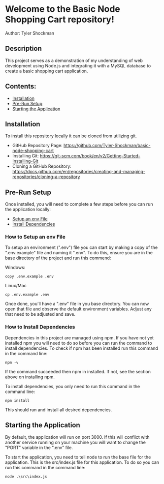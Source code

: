 # Welcome to the Basic Node Shopping Cart repository!

Author: Tyler Shockman

## Description

This project serves as a demonstration of my understanding of web development using Node.js and integrating it with a MySQL database to create a basic shopping cart application.

## Contents:
- [Installation](#installation)
- [Pre-Run Setup](#pre-run-setup)
- [Starting the Application](#starting-the-application)


## Installation

To install this repository locally it can be cloned from utilizing git.

- GitHub Repository Page: https://github.com/Tyler-Shockman/basic-node-shopping-cart
- Installing Git: https://git-scm.com/book/en/v2/Getting-Started-Installing-Git
- Cloning a GitHub Repository: https://docs.github.com/en/repositories/creating-and-managing-repositories/cloning-a-repository

## Pre-Run Setup

Once installed, you will need to complete a few steps before you can run the application locally:

- [Setup an env File](#how-to-setup-an-env-file)
- [Install Dependencies](#how-to-install-dependencies)

### How to Setup an env File

To setup an environment (".env") file you can start by making a copy of the ".env.example" file and naming it ".env". To do this, ensure you are in the base directory of the project and run this commend:

Windows:
```
copy .env.example .env
```
Linux/Mac
```
cp .env.example .env
```
Once done, you'll have a ".env" file in you base directory. You can now open that file and observe the default environment variables. Adjust any that need to be adjusted and save.

### How to Install Dependencies

Dependencies in this project are managed using npm. If you have not yet installed npm you will need to do so before you can run the command to install dependencies. To check if npm has been installed run this command in the command line:
```
npm -v
```
If the command succeeded then npm in installed. If not, see the section above on installing npm.

To install dependencies, you only need to run this command in the command line:
```
npm install
```
This should run and install all desired dependencies.

## Starting the Application

By default, the application will run on port 3000. If this will conflict with another service running on your machine you will want to change the "PORT" variable in the ".env" file.

To start the application, you need to tell node to run the base file for the application. This is the src/index.js file for this application. To do so you can run this command in the command line:
```
node .\src\index.js